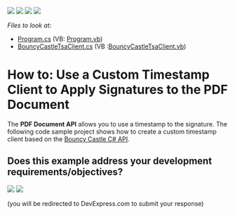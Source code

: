 <!-- default badges list -->
![](https://img.shields.io/endpoint?url=https://codecentral.devexpress.com/api/v1/VersionRange/247715088/20.1.2%2B)
[![](https://img.shields.io/badge/Open_in_DevExpress_Support_Center-FF7200?style=flat-square&logo=DevExpress&logoColor=white)](https://supportcenter.devexpress.com/ticket/details/T871585)
[![](https://img.shields.io/badge/📖_How_to_use_DevExpress_Examples-e9f6fc?style=flat-square)](https://docs.devexpress.com/GeneralInformation/403183)
[![](https://img.shields.io/badge/💬_Leave_Feedback-feecdd?style=flat-square)](#does-this-example-address-your-development-requirementsobjectives)
<!-- default badges end -->
<!-- default file list -->
*Files to look at*:
* [Program.cs](./CS/CustomTsaClient/Program.cs) (VB: [Program.vb](./VB/CustomTsaClient/Program.vb))
* [BouncyCastleTsaClient.cs](./CS/CustomTsaClient/BouncyCastleTsaClient.cs)  (VB :[BouncyCastleTsaClient.vb](./VB/CustomTsaClient/BouncyCastleTsaClient.vb))
<!-- default file list end -->

# How to: Use a Custom Timestamp Client to Apply Signatures to the PDF Document

The **PDF Document API** allows you to use a timestamp to the signature. The following code sample project shows how to create a custom timestamp client based on the [Bouncy Castle C# API](https://bouncycastle.org/csharp/index.html). 
<!-- feedback -->
## Does this example address your development requirements/objectives?

[<img src="https://www.devexpress.com/support/examples/i/yes-button.svg"/>](https://www.devexpress.com/support/examples/survey.xml?utm_source=github&utm_campaign=pdf-document-api-custom-tsa-client&~~~was_helpful=yes) [<img src="https://www.devexpress.com/support/examples/i/no-button.svg"/>](https://www.devexpress.com/support/examples/survey.xml?utm_source=github&utm_campaign=pdf-document-api-custom-tsa-client&~~~was_helpful=no)

(you will be redirected to DevExpress.com to submit your response)
<!-- feedback end -->
